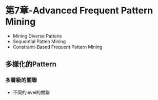 # 第7章-Advanced Frequent Pattern Mining
* Mining Diverse Pattens
* Sequential Patten Mining
* Constraint-Based Frequent Pattern Mining

## 多樣化的Pattern
### 多層級的關聯
* 不同的level的關聯
